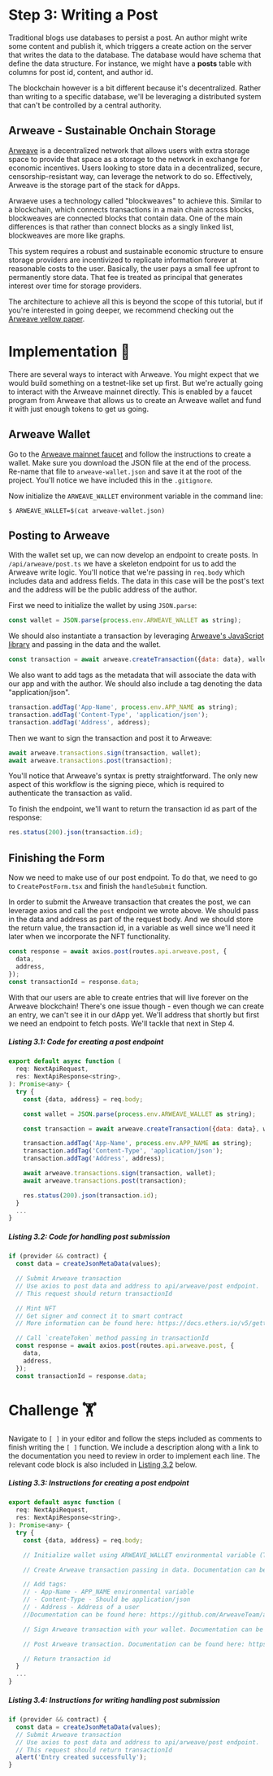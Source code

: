 # Step 3: Writing a Post

Traditional blogs use databases to persist a post. An author might write some content and publish it, which triggers a create action on the server that writes the data to the database. The database would have schema that define the data structure. For instance, we might have a **posts** table with columns for post id, content, and author id.

The blockchain however is a bit different because it's decentralized. Rather than writing to a specific database, we'll be leveraging a distributed system that can't be controlled by a central authority.
  
## Arweave - Sustainable Onchain Storage

[Arweave](https://www.arweave.org/) is a decentralized network that allows users with extra storage space to provide that space as a storage to the network in exchange for economic incentives. Users looking to store data in a decentralized, secure, censorship-resistant way, can leverage the network to do so. Effectively, Arweave is the storage part of the stack for dApps.

Arwaeve uses a technology called "blockweaves" to achieve this. Similar to a blockchain, which connects transactions in a main chain across blocks, blockweaves are connected blocks that contain data. One of the main differences is that rather than connect blocks as a singly linked list, blockweaves are more like graphs.

This system requires a robust and sustainable economic structure to ensure storage providers are incentivized to replicate information forever at reasonable costs to the user. Basically, the user pays a small fee upfront to permanently store data. That fee is treated as principal that generates interest over time for storage providers.

The architecture to achieve all this is beyond the scope of this tutorial, but if you're interested in going deeper, we recommend checking out the [Arweave yellow paper](https://www.arweave.org/yellow-paper.pdf).

# Implementation 🧩

There are several ways to interact with Arweave. You might expect that we would build something on a testnet-like set up first. But we're actually going to interact with the Arweave mainnet directly. This is enabled by a faucet program from Arweave that allows us to create an Arweave wallet and fund it with just enough tokens to get us going.

## Arweave Wallet

Go to the [Arweave mainnet faucet](https://faucet.arweave.net/) and follow the instructions to create a wallet. Make sure you download the JSON file at the end of the process. Re-name that file to `arweave-wallet.json` and save it at the root of the project. You'll notice we have included this in the `.gitignore`.

Now initialize the `ARWEAVE_WALLET` environment variable in the command line:

```text
$ ARWEAVE_WALLET=$(cat arweave-wallet.json)
```

## Posting to Arweave

With the wallet set up, we can now develop an endpoint to create posts. In `/api/arweave/post.ts` we have a skeleton endpoint for us to add the Arweave write logic. You'll notice that we're passing in `req.body` which includes data and address fields. The data in this case will be the post's text and the address will be the public address of the author.

First we need to initialize the wallet by using `JSON.parse`:

```javascript
const wallet = JSON.parse(process.env.ARWEAVE_WALLET as string);
```

We should also instantiate a transaction by leveraging [Arweave's JavaScript library](https://github.com/ArweaveTeam/arweave-js) and passing in the data and the wallet.

```javascript
const transaction = await arweave.createTransaction({data: data}, wallet);
```

We also want to add tags as the metadata that will associate the data with our app and with the author. We should also include a tag denoting the data "application/json".

```javascript
transaction.addTag('App-Name', process.env.APP_NAME as string);
transaction.addTag('Content-Type', 'application/json');
transaction.addTag('Address', address);
```

Then we want to sign the transaction and post it to Arweave:

```javascript
await arweave.transactions.sign(transaction, wallet);
await arweave.transactions.post(transaction);
```

You'll notice that Arweave's syntax is pretty straightforward. The only new aspect of this workflow is the signing piece, which is required to authenticate the transaction as valid.

To finish the endpoint, we'll want to return the transaction id as part of the response:

```javascript
res.status(200).json(transaction.id);
```

## Finishing the Form

Now we need to make use of our post endpoint. To do that, we need to go to `CreatePostForm.tsx` and finish the `handleSubmit` function.

In order to submit the Arweave transaction that creates the post, we can leverage axios and call the `post` endpoint we wrote above. We should pass in the data and address as part of the request body. And we should store the return value, the transaction id, in a variable as well since we'll need it later when we incorporate the NFT functionality.

```javascript
const response = await axios.post(routes.api.arweave.post, {
  data,
  address,
});
const transactionId = response.data;
```

With that our users are able to create entries that will live forever on the Arweave blockchain! There's one issue though - even though we can create an entry, we can't see it in our dApp yet. We'll address that shortly but first we need an endpoint to fetch posts. We'll tackle that next in Step 4.

##### _Listing 3.1: Code for creating a post endpoint_

```javascript
export default async function (
  req: NextApiRequest,
  res: NextApiResponse<string>,
): Promise<any> {
  try {
    const {data, address} = req.body;

    const wallet = JSON.parse(process.env.ARWEAVE_WALLET as string);

    const transaction = await arweave.createTransaction({data: data}, wallet);

    transaction.addTag('App-Name', process.env.APP_NAME as string);
    transaction.addTag('Content-Type', 'application/json');
    transaction.addTag('Address', address);

    await arweave.transactions.sign(transaction, wallet);
    await arweave.transactions.post(transaction);

    res.status(200).json(transaction.id);
  }
  ...
}
```

##### _Listing 3.2: Code for handling post submission_

```javascript
if (provider && contract) {
  const data = createJsonMetaData(values);

  // Submit Arweave transaction
  // Use axios to post data and address to api/arweave/post endpoint.
  // This request should return transactionId

  // Mint NFT
  // Get signer and connect it to smart contract
  // More information can be found here: https://docs.ethers.io/v5/getting-started/#getting-started--writing

  // Call `createToken` method passing in transactionId
  const response = await axios.post(routes.api.arweave.post, {
    data,
    address,
  });
  const transactionId = response.data;
```

# Challenge 🏋️

Navigate to `[ ]` in your editor and follow the steps included as comments to finish writing the `[ ]` function. We include a description along with a link to the documentation you need to review in order to implement each line. The relevant code block is also included in [Listing 3.2](#listing-32-instructions-for-creating-a-post) below.

##### _Listing 3.3: Instructions for creating a post endpoint_

```javascript
export default async function (
  req: NextApiRequest,
  res: NextApiResponse<string>,
): Promise<any> {
  try {
    const {data, address} = req.body;

    // Initialize wallet using ARWEAVE_WALLET environmental variable (Tip: Use JSON.parse)

    // Create Arweave transaction passing in data. Documentation can be found here: https://github.com/ArweaveTeam/arweave-js

    // Add tags:
    // - App-Name - APP_NAME environmental variable
    // - Content-Type - Should be application/json
    // - Address - Address of a user
    //Documentation can be found here: https://github.com/ArweaveTeam/arweave-js

    // Sign Arweave transaction with your wallet. Documentation can be found here: https://github.com/ArweaveTeam/arweave-js

    // Post Arweave transaction. Documentation can be found here: https://github.com/ArweaveTeam/arweave-js

    // Return transaction id
  }
  ...
}
```

##### _Listing 3.4: Instructions for writing handling post submission_

```javascript
if (provider && contract) {
  const data = createJsonMetaData(values);
  // Submit Arweave transaction
  // Use axios to post data and address to api/arweave/post endpoint.
  // This request should return transactionId
  alert('Entry created successfully');
}
```
